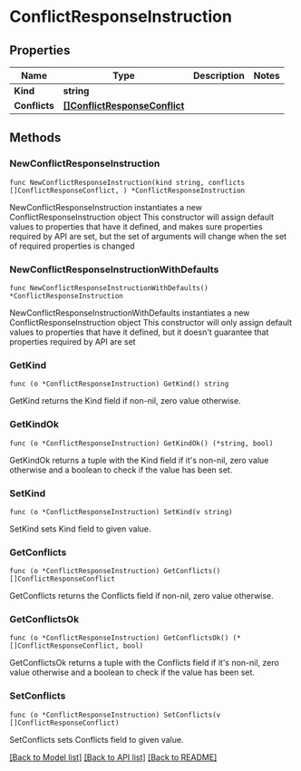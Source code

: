 # ConflictResponseInstruction

## Properties

Name | Type | Description | Notes
------------ | ------------- | ------------- | -------------
**Kind** | **string** |  | 
**Conflicts** | [**[]ConflictResponseConflict**](ConflictResponseConflict.md) |  | 

## Methods

### NewConflictResponseInstruction

`func NewConflictResponseInstruction(kind string, conflicts []ConflictResponseConflict, ) *ConflictResponseInstruction`

NewConflictResponseInstruction instantiates a new ConflictResponseInstruction object
This constructor will assign default values to properties that have it defined,
and makes sure properties required by API are set, but the set of arguments
will change when the set of required properties is changed

### NewConflictResponseInstructionWithDefaults

`func NewConflictResponseInstructionWithDefaults() *ConflictResponseInstruction`

NewConflictResponseInstructionWithDefaults instantiates a new ConflictResponseInstruction object
This constructor will only assign default values to properties that have it defined,
but it doesn't guarantee that properties required by API are set

### GetKind

`func (o *ConflictResponseInstruction) GetKind() string`

GetKind returns the Kind field if non-nil, zero value otherwise.

### GetKindOk

`func (o *ConflictResponseInstruction) GetKindOk() (*string, bool)`

GetKindOk returns a tuple with the Kind field if it's non-nil, zero value otherwise
and a boolean to check if the value has been set.

### SetKind

`func (o *ConflictResponseInstruction) SetKind(v string)`

SetKind sets Kind field to given value.


### GetConflicts

`func (o *ConflictResponseInstruction) GetConflicts() []ConflictResponseConflict`

GetConflicts returns the Conflicts field if non-nil, zero value otherwise.

### GetConflictsOk

`func (o *ConflictResponseInstruction) GetConflictsOk() (*[]ConflictResponseConflict, bool)`

GetConflictsOk returns a tuple with the Conflicts field if it's non-nil, zero value otherwise
and a boolean to check if the value has been set.

### SetConflicts

`func (o *ConflictResponseInstruction) SetConflicts(v []ConflictResponseConflict)`

SetConflicts sets Conflicts field to given value.



[[Back to Model list]](../README.md#documentation-for-models) [[Back to API list]](../README.md#documentation-for-api-endpoints) [[Back to README]](../README.md)


